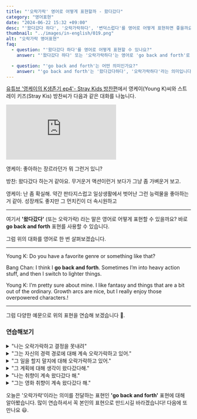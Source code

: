 ```yaml
---
title: "'오락가락' 영어로 어떻게 표현할까 - 왔다갔다"
category: "영어표현"
date: "2024-06-22 15:32 +09:00"
desc: "'왔다갔다 하다', '오락가락하다', '변덕스럽다'를 영어로 어떻게 표현하면 좋을까요? '무거운 액션과 가벼운 것을 왔다갔다 해요', '취향이 오락가락해요' 등을 영어로 표현하는 법을 배워봅시다. 다양한 예문을 통해서 연습하고 본인의 표현으로 만들어 보세요."
thumbnail: "../images/in-english/019.png"
alt: "오락가락 영어표현"
faq:
  - question: "'왔다갔다 하다'를 영어로 어떻게 표현할 수 있나요?"
    answer: "'왔다갔다 하다' 또는 '오락가락하다'는 영어로 'go back and forth'로 표현할 수 있습니다. 이 표현은 선호도나 의견이 자주 바뀌거나 두 가지 사이에서 계속 변화하는 상황을 설명할 때 사용됩니다."

  - question: "'go back and forth'는 어떤 의미인가요?"
    answer: "'go back and forth'는 '왔다갔다하다', '오락가락하다'라는 의미입니다. 이 표현은 물리적인 이동뿐만 아니라 생각이나 선호도가 지속적으로 변화하는 상황을 나타낼 때도 사용됩니다. 예를 들어, 결정을 내리기 어려워하거나 취향이 자주 바뀌는 경우에 이 표현을 사용할 수 있습니다."
---
```


[유튜브 '영케이의 K생존기 ep4'- Stray Kids 방찬편](https://youtu.be/gd8pT9IxTfw?t=1859)에서 영케이(Young K)씨와 스트레이 키즈(Stray Kis) 방찬씨가 다음과 같은 대화를 나눕니다.

<iframe class="youtube" src="https://www.youtube.com/embed/gd8pT9IxTfw?si=SZbrOGxwajaIa3fc&amp;start=1859" title="YouTube video player" frameborder="0" allow="accelerometer; autoplay; clipboard-write; encrypted-media; gyroscope; picture-in-picture; web-share" referrerpolicy="strict-origin-when-cross-origin" allowfullscreen></iframe>

영케이: 좋아하는 장르라던가 뭐 그런거 있니?

방찬: 왔다갔다 하는거 같아요. 무거운거 액션이런거 보다가 그냥 좀 가벼운거 보고.

영케이: 난 좀 확실해. 약간 판타지스럽고 일상생활에서 벗어난 그런 능력물을 좋아하는 거 같아. 성장캐도 좋지만 그 먼치킨이 더 속시원하고

---

여기서 **'왔다갔다'** (또는 오락가락) 라는 말은 영어로 어떻게 표현할 수 있을까요? 바로 **go back and forth** 표현를 사용할 수 있습니다.

그럼 위의 대화를 영어로 한 번 살펴보겠습니다.

---

Young K: Do you have a favorite genre or something like that?

Bang Chan: I think I **go back and forth**. Sometimes I’m into heavy action stuff, and then I switch to lighter things.

Young K: I’m pretty sure about mine. I like fantasy and things that are a bit out of the ordinary. Growth arcs are nice, but I really enjoy those overpowered characters.!

---

그럼 다양한 예문으로 위의 표현을 연습해 보겠습니다 🚀.

### 연습해보기

<details>
<summary>"나는 오락가락하고 결정을 못내려"</summary>
<span>"I go back and forth and can't make a decision."</span>
</details>

<details>
<summary>"그는 자신의 경력 경로에 대해 계속 오락가락하고 있어."</summary>
<span>"He's going back and forth about his career path."</span>
</details>

<details>
<summary>"그 일을 할지 말지에 대해 오락가락하고 있어."</summary>
<span>"I'm going back and forth about taking the job."</span>
</details>

<details>
<summary>"그 계획에 대해 생각이 왔다갔다해."</summary>
<span>"My thoughts go back and forth about the plan."</span>
</details>

<details>
<summary>"나는 취향이 계속 왔다갔다 해."</summary>
<span>"I keep going back and forth on my preferences."</span>
</details>

<details>
<summary>"그는 영화 취향이 계속 왔다갔다 해."</summary>
<span>"He goes back and forth on his taste in movies."</span>
</details>

오늘은 '오락가락'이라는 의미를 전달하는 표현인 **'go back and forth'** 표현에 대해 알아봤습니다. 많이 연습하셔서 꼭 본인의 표현으로 만드시길 바라겠습니다! 다음에 또 만나요 😃.
